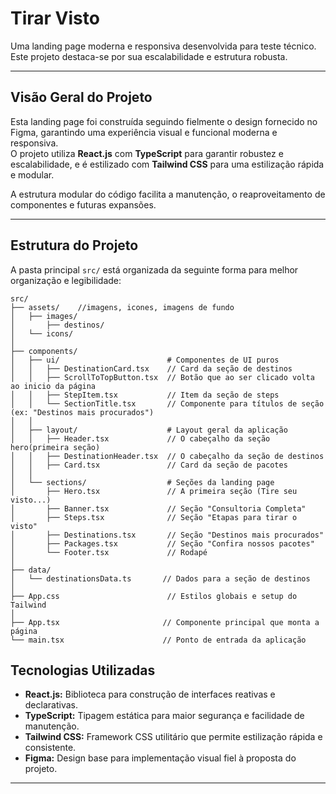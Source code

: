# Tirar Visto
Uma landing page moderna e responsiva desenvolvida para teste técnico.  
Este projeto destaca-se por sua escalabilidade e estrutura robusta.

---

## Visão Geral do Projeto

Esta landing page foi construída seguindo fielmente o design fornecido no Figma, garantindo uma experiência visual e funcional moderna e responsiva.  
O projeto utiliza **React.js** com **TypeScript** para garantir robustez e escalabilidade, e é estilizado com **Tailwind CSS** para uma estilização rápida e modular.

A estrutura modular do código facilita a manutenção, o reaproveitamento de componentes e futuras expansões.

---

## Estrutura do Projeto

A pasta principal `src/` está organizada da seguinte forma para melhor organização e legibilidade:

```plaintext
src/
├── assets/    //imagens, icones, imagens de fundo
│   ├── images/ 
│       ├── destinos/
│   └── icons/    
│
├── components/
│   ├── ui/                        # Componentes de UI puros
│   │   ├── DestinationCard.tsx    // Card da seção de destinos
│   │   ├── ScrollToTopButton.tsx  // Botão que ao ser clicado volta ao inicio da página
│   │   ├── StepItem.tsx           // Item da seção de steps
│   │   └── SectionTitle.tsx       // Componente para títulos de seção (ex: "Destinos mais procurados")
│   │
│   ├── layout/                    # Layout geral da aplicação
│   │   ├── Header.tsx             // O cabeçalho da seção hero(primeira seção)
│   │   ├── DestinationHeader.tsx  // O cabeçalho da seção de destinos
│   │   ├── Card.tsx               // Card da seção de pacotes
│   │
│   └── sections/                  # Seções da landing page
│       ├── Hero.tsx               // A primeira seção (Tire seu visto...)
│       ├── Banner.tsx             // Seção "Consultoria Completa"
│       ├── Steps.tsx              // Seção "Etapas para tirar o visto"
│       ├── Destinations.tsx       // Seção "Destinos mais procurados"
│       ├── Packages.tsx           // Seção "Confira nossos pacotes"
│       └── Footer.tsx             // Rodapé
│
├── data/  
│   └── destinationsData.ts       // Dados para a seção de destinos
│
├── App.css                        // Estilos globais e setup do Tailwind
│
├── App.tsx                       // Componente principal que monta a página
└── main.tsx                      // Ponto de entrada da aplicação

```

## Tecnologias Utilizadas

- **React.js:** Biblioteca para construção de interfaces reativas e declarativas.  
- **TypeScript:** Tipagem estática para maior segurança e facilidade de manutenção.  
- **Tailwind CSS:** Framework CSS utilitário que permite estilização rápida e consistente.  
- **Figma:** Design base para implementação visual fiel à proposta do projeto.  

---
